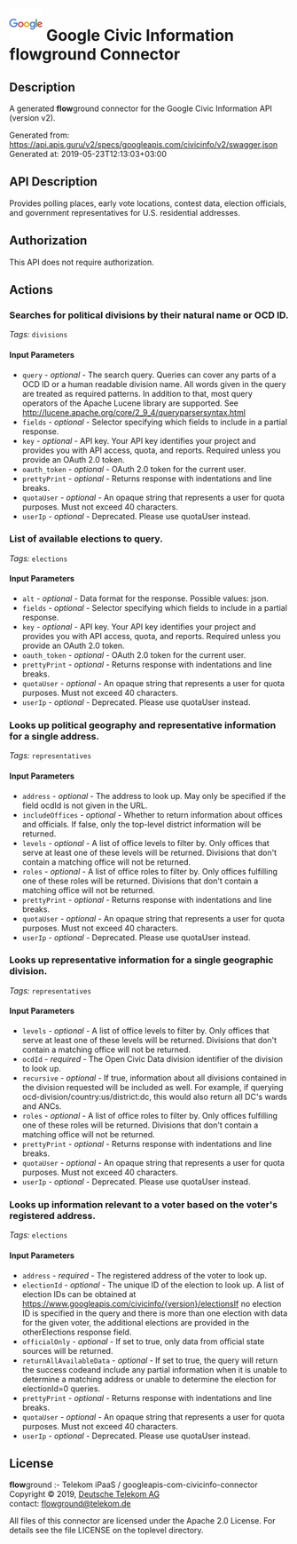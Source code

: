# ![LOGO](logo.png) Google Civic Information **flow**ground Connector

## Description

A generated **flow**ground connector for the Google Civic Information API (version v2).

Generated from: https://api.apis.guru/v2/specs/googleapis.com/civicinfo/v2/swagger.json<br/>
Generated at: 2019-05-23T12:13:03+03:00

## API Description

Provides polling places, early vote locations, contest data, election officials, and government representatives for U.S. residential addresses.

## Authorization

This API does not require authorization.

## Actions

### Searches for political divisions by their natural name or OCD ID.

*Tags:* `divisions`

#### Input Parameters
* `query` - _optional_ - The search query. Queries can cover any parts of a OCD ID or a human readable division name. All words given in the query are treated as required patterns. In addition to that, most query operators of the Apache Lucene library are supported. See http://lucene.apache.org/core/2_9_4/queryparsersyntax.html
* `fields` - _optional_ - Selector specifying which fields to include in a partial response.
* `key` - _optional_ - API key. Your API key identifies your project and provides you with API access, quota, and reports. Required unless you provide an OAuth 2.0 token.
* `oauth_token` - _optional_ - OAuth 2.0 token for the current user.
* `prettyPrint` - _optional_ - Returns response with indentations and line breaks.
* `quotaUser` - _optional_ - An opaque string that represents a user for quota purposes. Must not exceed 40 characters.
* `userIp` - _optional_ - Deprecated. Please use quotaUser instead.

### List of available elections to query.

*Tags:* `elections`

#### Input Parameters
* `alt` - _optional_ - Data format for the response.
    Possible values: json.
* `fields` - _optional_ - Selector specifying which fields to include in a partial response.
* `key` - _optional_ - API key. Your API key identifies your project and provides you with API access, quota, and reports. Required unless you provide an OAuth 2.0 token.
* `oauth_token` - _optional_ - OAuth 2.0 token for the current user.
* `prettyPrint` - _optional_ - Returns response with indentations and line breaks.
* `quotaUser` - _optional_ - An opaque string that represents a user for quota purposes. Must not exceed 40 characters.
* `userIp` - _optional_ - Deprecated. Please use quotaUser instead.

### Looks up political geography and representative information for a single address.

*Tags:* `representatives`

#### Input Parameters
* `address` - _optional_ - The address to look up. May only be specified if the field ocdId is not given in the URL.
* `includeOffices` - _optional_ - Whether to return information about offices and officials. If false, only the top-level district information will be returned.
* `levels` - _optional_ - A list of office levels to filter by. Only offices that serve at least one of these levels will be returned. Divisions that don't contain a matching office will not be returned.
* `roles` - _optional_ - A list of office roles to filter by. Only offices fulfilling one of these roles will be returned. Divisions that don't contain a matching office will not be returned.
* `prettyPrint` - _optional_ - Returns response with indentations and line breaks.
* `quotaUser` - _optional_ - An opaque string that represents a user for quota purposes. Must not exceed 40 characters.
* `userIp` - _optional_ - Deprecated. Please use quotaUser instead.

### Looks up representative information for a single geographic division.

*Tags:* `representatives`

#### Input Parameters
* `levels` - _optional_ - A list of office levels to filter by. Only offices that serve at least one of these levels will be returned. Divisions that don't contain a matching office will not be returned.
* `ocdId` - _required_ - The Open Civic Data division identifier of the division to look up.
* `recursive` - _optional_ - If true, information about all divisions contained in the division requested will be included as well. For example, if querying ocd-division/country:us/district:dc, this would also return all DC's wards and ANCs.
* `roles` - _optional_ - A list of office roles to filter by. Only offices fulfilling one of these roles will be returned. Divisions that don't contain a matching office will not be returned.
* `prettyPrint` - _optional_ - Returns response with indentations and line breaks.
* `quotaUser` - _optional_ - An opaque string that represents a user for quota purposes. Must not exceed 40 characters.
* `userIp` - _optional_ - Deprecated. Please use quotaUser instead.

### Looks up information relevant to a voter based on the voter's registered address.

*Tags:* `elections`

#### Input Parameters
* `address` - _required_ - The registered address of the voter to look up.
* `electionId` - _optional_ - The unique ID of the election to look up. A list of election IDs can be obtained at https://www.googleapis.com/civicinfo/{version}/electionsIf no election ID is specified in the query and there is more than one election with data for the given voter, the additional elections are provided in the otherElections response field.
* `officialOnly` - _optional_ - If set to true, only data from official state sources will be returned.
* `returnAllAvailableData` - _optional_ - If set to true, the query will return the success codeand include any partial information when it is unable to determine a matching address or unable to determine the election for electionId=0 queries.
* `prettyPrint` - _optional_ - Returns response with indentations and line breaks.
* `quotaUser` - _optional_ - An opaque string that represents a user for quota purposes. Must not exceed 40 characters.
* `userIp` - _optional_ - Deprecated. Please use quotaUser instead.

## License

**flow**ground :- Telekom iPaaS / googleapis-com-civicinfo-connector<br/>
Copyright © 2019, [Deutsche Telekom AG](https://www.telekom.de)<br/>
contact: flowground@telekom.de

All files of this connector are licensed under the Apache 2.0 License. For details
see the file LICENSE on the toplevel directory.
